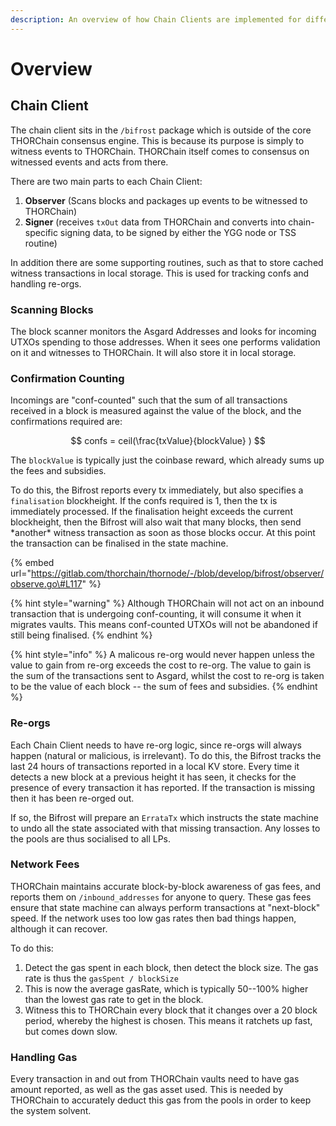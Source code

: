 ```yaml
---
description: An overview of how Chain Clients are implemented for different chain types.
---
```


# Overview

## Chain Client

The chain client sits in the `/bifrost` package which is outside of the core THORChain consensus engine. This is because its purpose is simply to witness events to THORChain. THORChain itself comes to consensus on witnessed events and acts from there.

There are two main parts to each Chain Client:

1. **Observer** \(Scans blocks and packages up events to be witnessed to THORChain\)
2. **Signer** \(receives `txOut` data from THORChain and converts into chain-specific signing data, to be signed by either the YGG node or TSS routine\)

In addition there are some supporting routines, such as that to store cached witness transactions in local storage. This is used for tracking confs and handling re-orgs. 

### Scanning Blocks

The block scanner monitors the Asgard Addresses and looks for incoming UTXOs spending to those addresses. When it sees one performs validation on it and witnesses to THORChain. It will also store it in local storage. 

### Confirmation Counting

Incomings are "conf-counted" such that the sum of all transactions received in a block is measured against the value of the block, and the confirmations required are:

$$
confs = ceil(\frac{txValue}{blockValue} )
$$

The `blockValue` is typically just the coinbase reward, which already sums up the fees and subsidies. 

To do this, the Bifrost reports every tx immediately, but also specifies a `finalisation` blockheight. If the confs required is 1, then the tx is immediately processed. If the finalisation height exceeds the current blockheight, then the Bifrost will also wait that many blocks, then send \*another\* witness transaction as soon as those blocks occur. At this point the transaction can be finalised in the state machine. 

{% embed url="https://gitlab.com/thorchain/thornode/-/blob/develop/bifrost/observer/observe.go\#L117" %}

{% hint style="warning" %}
Although THORChain will not act on an inbound transaction that is undergoing conf-counting, it will consume it when it migrates vaults. This means conf-counted UTXOs will not be abandoned if still being finalised. 
{% endhint %}

{% hint style="info" %}
A malicous re-org would never happen unless the value to gain from re-org exceeds the cost to re-org. The value to gain is the sum of the transactions sent to Asgard, whilst the cost to re-org is taken to be the value of each block -- the sum of fees and subsidies. 
{% endhint %}

### Re-orgs

Each Chain Client needs to have re-org logic, since re-orgs will always happen \(natural or malicious, is irrelevant\). To do this, the Bifrost tracks the last 24 hours of transactions reported in a local KV store. Every time it detects a new block at a previous height it has seen, it checks for the presence of every transaction it has reported. If the transaction is missing then it has been re-orged out. 

If so, the Bifrost will prepare an `ErrataTx` which instructs the state machine to undo all the state associated with that missing transaction. Any losses to the pools are thus socialised to all LPs. 

### Network Fees

THORChain maintains accurate block-by-block awareness of gas fees, and reports them on `/inbound_addresses` for anyone to query. These gas fees ensure that state machine can always perform transactions at "next-block" speed. If the network uses too low gas rates then bad things happen, although it can recover.   
  
To do this:

1. Detect the gas spent in each block, then detect the block size. The gas rate is thus the `gasSpent / blockSize` 
2. This is now the average gasRate, which is typically 50--100% higher than the lowest gas rate to get in the block. 
3. Witness this to THORChain every block that it changes over a 20 block period, whereby the highest is chosen. This means it ratchets up fast, but comes down slow. 

### Handling Gas

Every transaction in and out from THORChain vaults need to have gas amount reported, as well as the gas asset used. This is needed by THORChain to accurately deduct this gas from the pools in order to keep the system solvent. 

